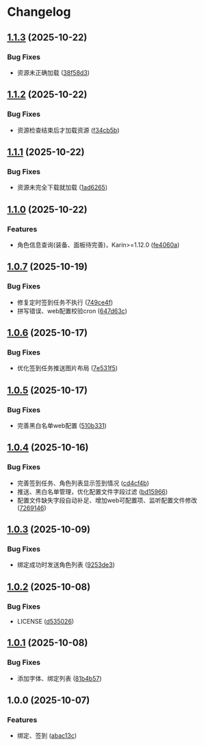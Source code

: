 # Changelog

## [1.1.3](https://github.com/babanbang/karin-plugin-yysls/compare/v1.1.2...v1.1.3) (2025-10-22)


### Bug Fixes

* 资源未正确加载 ([38f58d3](https://github.com/babanbang/karin-plugin-yysls/commit/38f58d39ed14500f132601af7a3d5b3ede390cb7))

## [1.1.2](https://github.com/babanbang/karin-plugin-yysls/compare/v1.1.1...v1.1.2) (2025-10-22)


### Bug Fixes

* 资源检查结束后才加载资源 ([f34cb5b](https://github.com/babanbang/karin-plugin-yysls/commit/f34cb5be0ac599c4546b4e4b60baab2bcf61b0c3))

## [1.1.1](https://github.com/babanbang/karin-plugin-yysls/compare/v1.1.0...v1.1.1) (2025-10-22)


### Bug Fixes

* 资源未完全下载就加载 ([1ad6265](https://github.com/babanbang/karin-plugin-yysls/commit/1ad62659c6805fe02ddc236d45f8358685e8d5be))

## [1.1.0](https://github.com/babanbang/karin-plugin-yysls/compare/v1.0.7...v1.1.0) (2025-10-22)


### Features

* 角色信息查询(装备、面板待完善)，Karin&gt;=1.12.0 ([fe4060a](https://github.com/babanbang/karin-plugin-yysls/commit/fe4060a7f966dc720ec90c6556389ebb5ca7d28f))

## [1.0.7](https://github.com/babanbang/karin-plugin-yysls/compare/v1.0.6...v1.0.7) (2025-10-19)


### Bug Fixes

* 修复定时签到任务不执行 ([749ce4f](https://github.com/babanbang/karin-plugin-yysls/commit/749ce4ffd4e197ec5e7ae9584d6158284bd12c6d))
* 拼写错误、web配置校验cron ([647d63c](https://github.com/babanbang/karin-plugin-yysls/commit/647d63c6ac61512fcc0c4227b4ab4190a5d029c9))

## [1.0.6](https://github.com/babanbang/karin-plugin-yysls/compare/v1.0.5...v1.0.6) (2025-10-17)


### Bug Fixes

* 优化签到任务推送图片布局 ([7e531f5](https://github.com/babanbang/karin-plugin-yysls/commit/7e531f58dade99bd8444ffffd1bf106c6d218ff8))

## [1.0.5](https://github.com/babanbang/karin-plugin-yysls/compare/v1.0.4...v1.0.5) (2025-10-17)


### Bug Fixes

* 完善黑白名单web配置 ([510b331](https://github.com/babanbang/karin-plugin-yysls/commit/510b331a8befa9a020864800975425e38081df4d))

## [1.0.4](https://github.com/babanbang/karin-plugin-yysls/compare/v1.0.3...v1.0.4) (2025-10-16)


### Bug Fixes

* 完善签到任务、角色列表显示签到情况 ([cd4cf4b](https://github.com/babanbang/karin-plugin-yysls/commit/cd4cf4b1aff0466a51d2ff83cf5563083bd2c93b))
* 推送、黑白名单管理，优化配置文件字段过滤 ([bd15966](https://github.com/babanbang/karin-plugin-yysls/commit/bd1596634b0aa66369dcbe4fde34c574090b4b01))
* 配置文件缺失字段自动补足、增加web可配置项、监听配置文件修改 ([7269146](https://github.com/babanbang/karin-plugin-yysls/commit/7269146d7638583ab3d24316b96780927c1c8a27))

## [1.0.3](https://github.com/babanbang/karin-plugin-yysls/compare/v1.0.2...v1.0.3) (2025-10-09)


### Bug Fixes

* 绑定成功时发送角色列表 ([9253de3](https://github.com/babanbang/karin-plugin-yysls/commit/9253de37364b7c570a4890d6154a1e141de1590a))

## [1.0.2](https://github.com/babanbang/karin-plugin-yysls/compare/v1.0.1...v1.0.2) (2025-10-08)


### Bug Fixes

* LICENSE ([d535026](https://github.com/babanbang/karin-plugin-yysls/commit/d535026fff1b0ee10020c88d64d0c368e584b48e))

## [1.0.1](https://github.com/babanbang/karin-plugin-yysls/compare/v1.0.0...v1.0.1) (2025-10-08)


### Bug Fixes

* 添加字体、绑定列表 ([81b4b57](https://github.com/babanbang/karin-plugin-yysls/commit/81b4b57b7ffa8271e128cb8752375ea3a2dded14))

## 1.0.0 (2025-10-07)


### Features

* 绑定、签到 ([abac13c](https://github.com/babanbang/karin-plugin-yysls/commit/abac13c8e84d3e9f1977d425788b464c102a1775))
